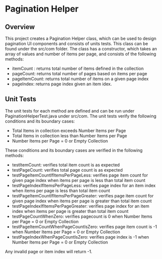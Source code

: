 # Pagination Helper

<h2>Overview</h2>
<p>This project creates a Pagination Helper class, which can be used to design pagination UI components and consists of units tests. This class can be found under
the src/com folder. The class has a constructor, which takes an array of values and number of items per page, and consists of the following methods: </p>

- itemCount : returns total number of items defined in the collection
- pageCount: returns total number of pages based on items per page
- pageItemCount: returns total number of items on a given page index
- pageIndex: returns page index given an item idex.

<h2> Unit Tests </h2>
<p> The unit tests for each method are defined and can be run under PaginationHelperTest.java under src/com. The unit tests verify the following conditions and its boundary cases: </p>

- Total Items in collection exceeds Number Items per Page
- Total Items in collection less than Number Items per Page
- Number Items per Page = 0 or Empty Collection

<p> These conditions and its boundary cases are verified in the following methods:</p>

- testItemCount: verifies total item count is as expected
- testPageCount: verifies total page count is as expected
- testPageItemCountIfItemsPerPageLess: verifies page item count for given page index when items per page is less than total item count
- testPageIndexIfItemsPerPageLess: verifies page index for an item index when items per page is less than total item count
- testPageItemCountIfItemsPerPageGreater: verifies page item count for given page index when items per page is greater than total item count
- testPageIndexIfItemsPerPageGreater: verifies page index for an item index when items per page is greater than total item count
- testPageCountWhenZero: verifies pagecount is 0 when Number Items per Page = 0 or Empty Collection
- testPageItemCountWhenPageCountIsZero: verifies page item count is -1 when Number Items per Page = 0 or Empty Collection
- testPageIndexWhenPageCountIsZero: verifies page index is -1 when Number Items per Page = 0 or Empty Collection


Any invalid page or item index will return -1. 
